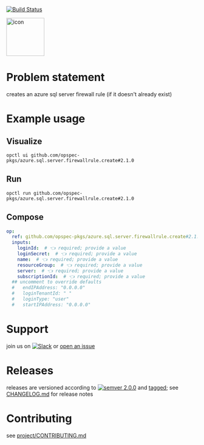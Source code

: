 [![Build Status](https://github.com/opspec-pkgs/azure.sql.server.firewallrule.create/workflows/build/badge.svg?branch=main)](https://github.com/opspec-pkgs/azure.sql.server.firewallrule.create/actions?query=workflow%3Abuild+branch%3Amain)

<img src="icon.svg" alt="icon" height="100px">

# Problem statement

creates an azure sql server firewall rule (if it doesn't already exist)

# Example usage

## Visualize

```shell
opctl ui github.com/opspec-pkgs/azure.sql.server.firewallrule.create#2.1.0
```

## Run

```
opctl run github.com/opspec-pkgs/azure.sql.server.firewallrule.create#2.1.0
```

## Compose

```yaml
op:
  ref: github.com/opspec-pkgs/azure.sql.server.firewallrule.create#2.1.0
  inputs:
    loginId:  # 👈 required; provide a value
    loginSecret:  # 👈 required; provide a value
    name:  # 👈 required; provide a value
    resourceGroup:  # 👈 required; provide a value
    server:  # 👈 required; provide a value
    subscriptionId:  # 👈 required; provide a value
  ## uncomment to override defaults
  #   endIPAddress: "0.0.0.0"
  #   loginTenantId: " "
  #   loginType: "user"
  #   startIPAddress: "0.0.0.0"
```

# Support

join us on
[![Slack](https://img.shields.io/badge/slack-opctl-E01563.svg)](https://join.slack.com/t/opctl/shared_invite/zt-51zodvjn-Ul_UXfkhqYLWZPQTvNPp5w)
or
[open an issue](https://github.com/opspec-pkgs/azure.sql.server.firewallrule.create/issues)

# Releases

releases are versioned according to
[![semver 2.0.0](https://img.shields.io/badge/semver-2.0.0-brightgreen.svg)](http://semver.org/spec/v2.0.0.html)
and [tagged](https://git-scm.com/book/en/v2/Git-Basics-Tagging); see
[CHANGELOG.md](CHANGELOG.md) for release notes

# Contributing

see
[project/CONTRIBUTING.md](https://github.com/opspec-pkgs/project/blob/main/CONTRIBUTING.md)
